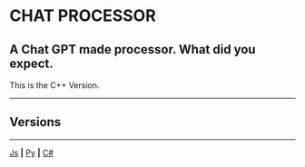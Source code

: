 # CHAT PROCESSOR
A Chat GPT made processor. What did you expect.
--
This is the C++ Version.

---

## Versions

---

[Js](https://github.com/Burritoooo/CHAT-PROCESSOR/tree/JS-Version) **|** [Py](https://github.com/Burritoooo/CHAT-PROCESSOR/tree/Python-Version) **|** [C#](https://github.com/Burritoooo/CHAT-PROCESSOR/tree/C%23-Version)
